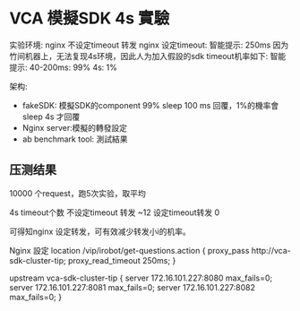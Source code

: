 # VCA 模擬SDK 4s 實驗


实验环境:
nginx 不设定timeout 转发
nginx 设定timeout:
智能提示: 250ms
因为竹间机器上，无法复现4s环境，因此人为加入假設的sdk timeout机率如下:
智能提示:
40-200ms: 99%
4s: 1%

架构:
- fakeSDK: 模擬SDK的component 99% sleep 100 ms 回覆，1%的機率會sleep 4s 才回覆
- Nginx server:模擬的轉發設定
- ab benchmark tool: 測試結果

## 压测结果
10000 个request，跑5次实验，取平均

4s timeout个数
不设定timeout 转发
~12
设定timeout转发
0

可得知nginx 设定转发，可有效减少转发小i的机率。
 
Nginx 設定
location /vip/irobot/get-questions.action {
  proxy_pass http://vca-sdk-cluster-tip;
  proxy_read_timeout 250ms;
}
 
upstream vca-sdk-cluster-tip {
server 172.16.101.227:8080 max_fails=0;
server 172.16.101.227:8081 max_fails=0;
server 172.16.101.227:8082 max_fails=0;
}
